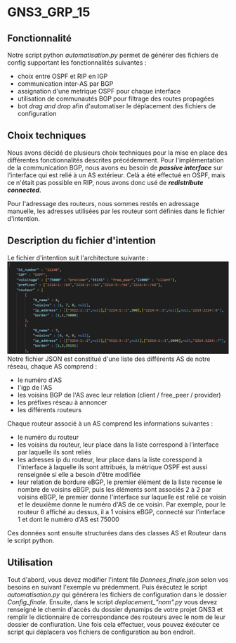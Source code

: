 # GNS3_GRP_15

## Fonctionnalité

Notre script python *automatisation.py* permet de générer des fichiers de config supportant les fonctionnalités suivantes : 
* choix entre OSPF et RIP en IGP
* communication inter-AS par BGP
* assignation d'une metrique OSPF pour chaque interface
* utilisation de communautés BGP pour filtrage des routes propagées
* bot *drag and drop* afin d'automatiser le déplacement des fichiers de configuration

## Choix techniques

Nous avons décidé de plusieurs choix techniques pour la mise en place des différentes fonctionnalités descrites précédemment. Pour l'implémentation de la communication BGP, nous avons eu besoin de ***passive interface*** sur l'interface qui est relié à un AS extérieur. Celà a été effectué en OSPF, mais ce n'était pas possible en RIP, nous avons donc usé de ***redistribute connected***.

Pour l'adressage des routeurs, nous sommes restés en adressage manuelle, les adresses utilisées par les routeur sont définies dans le fichier d'intention.

## Description du fichier d'intention

Le fichier d'intention suit l'architecture suivante : 
![exemple fichier d'intention](./intent_file.PNG)
Notre fichier JSON est constitué d'une liste des différents AS de notre réseau, chaque AS comprend :
+ le numéro d'AS
+ l'igp de l'AS
+ les voisins BGP de l'AS avec leur relation (client / free_peer / provider)
+ les préfixes réseau à annoncer
+ les différents routeurs

Chaque routeur associé à un AS comprend les informations suivantes :
- le numéro du routeur
- les voisins du routeur, leur place dans la liste correspond à l'interface par laquelle ils sont reliés
- les adresses ip du routeur, leur place dans la liste coresspond à l'interface à laquelle ils sont attribués, la métrique OSPF est aussi renseignée si elle a besoin d'être modifiée
- leur relation de bordure eBGP, le premier élément de la liste recense le nombre de voisins eBGP, puis les éléments sont associés 2 à 2 par voisins eBGP, le premier donne l'interface sur laquelle est relié ce voisin et le deuxième donne le numéro d'AS de ce voisin. Par exemple, pour le routeur 6 affiché au dessus, il a 1 voisins eBGP, connecté sur l'interface 1 et dont le numéro d'AS est 75000

Ces données sont ensuite structurées dans des classes AS et Routeur dans le script python.

## Utilisation

Tout d'abord, vous devez modifier l'intent file *Donnees_finale.json* selon vos besoins en suivant l'exemple vu prédemment. Puis éxécutez le script *automatisation.py* qui générera les fichiers de configuration dans le dossier *Config_finale*. Ensuite, dans le script *deplacement_"nom".py* vous devez renseigné le chemin d'accès du dossier dynamips de votre projet GNS3 et remplir le dictionnaire de correspondance des routeurs avec le nom de leur dossier de confiuration. Une fois cela effectuer, vous pouvez éxécuter ce script qui déplacera vos fichiers de configuration au bon endroit.